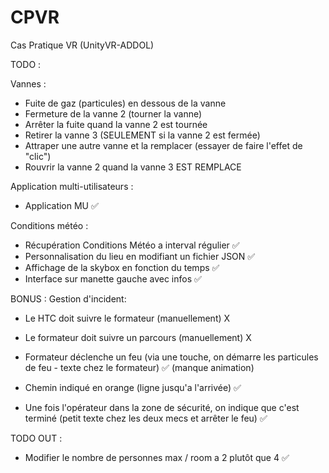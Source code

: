 # CPVR
Cas Pratique VR (UnityVR-ADDOL)

TODO :

Vannes :

- Fuite de gaz (particules) en dessous de la vanne
- Fermeture de la vanne 2 (tourner la vanne)
- Arrêter la fuite quand la vanne 2 est tournée
- Retirer la vanne 3 (SEULEMENT si la vanne 2 est fermée)
- Attraper une autre vanne et la remplacer (essayer de faire l'effet de "clic")
- Rouvrir la vanne 2 quand la vanne 3 EST REMPLACE

Application multi-utilisateurs :

- Application MU ✅ 

Conditions météo :

- Récupération Conditions Météo a interval régulier ✅ 
- Personnalisation du lieu en modifiant un fichier JSON ✅
- Affichage de la skybox en fonction du temps ✅
- Interface sur manette gauche avec infos ✅ 

BONUS : Gestion d'incident:

- Le HTC doit suivre le formateur (manuellement) X
- Le formateur doit suivre un parcours (manuellement) X

- Formateur déclenche un feu (via une touche, on démarre les particules de feu - texte chez le formateur) ✅ (manque animation)
- Chemin indiqué en orange (ligne jusqu'a l'arrivée) ✅
- Une fois l'opérateur dans la zone de sécurité, on indique que c'est terminé (petit texte chez les deux mecs et arrêter le feu) ✅

TODO OUT :

- Modifier le nombre de personnes max / room a 2 plutôt que 4 ✅
